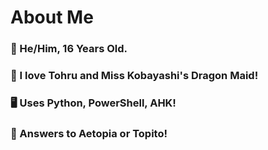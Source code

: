 # About Me
### 👦 He/Him, 16 Years Old.      
### 🐉 I love Tohru and Miss Kobayashi's Dragon Maid!   
### 🖥️ Uses Python, PowerShell, AHK!       
### 🔴 Answers to Aetopia or Topito!           
